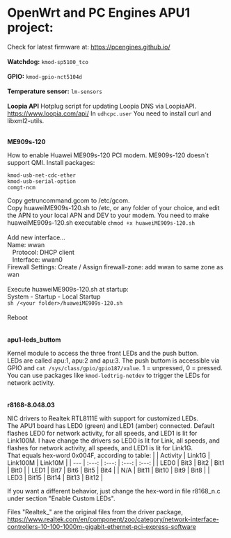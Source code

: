 # OpenWrt and PC Engines APU1 project:

Check for latest firmware at: https://pcengines.github.io/
\
\
**Watchdog:**
`kmod-sp5100_tco`
\
\
**GPIO:**
`kmod-gpio-nct5104d`
\
\
**Temperature sensor:**
`lm-sensors`
\
\
**Loopia API**
Hotplug script for updating Loopia DNS via LoopiaAPI. https://www.loopia.com/api/
In `udhcpc.user` 
You need to install curl and libxml2-utils.

\
**ME909s-120**

How to enable Huawei ME909s-120 PCI modem. ME909s-120 doesn´t support QMI. Install packages:
```
kmod-usb-net-cdc-ether
kmod-usb-serial-option
comgt-ncm
```
Copy getruncommand.gcom to /etc/gcom.\
Copy huaweiME909s-120.sh to /etc, or any folder of your choice, and edit the APN to your local APN and DEV to your modem. You need to make huaweiME909s-120.sh executable `chmod +x huaweiME909s-120.sh`\
\
Add new interface...\
Name: wwan\
&nbsp;&nbsp;&nbsp;Protocol: DHCP client\
&nbsp;&nbsp;&nbsp;Interface: wwan0\
Firewall Settings: Create / Assign firewall-zone: add wwan to same zone as wan\
\
Execute huaweiME909s-120.sh at startup:\
System - Startup - Local Startup\
`sh /<your folder>/huaweiME909s-120.sh`\
\
Reboot\
\
\
**apu1-leds_buttom**

Kernel module to access the three front LEDs and the push button.\
LEDs are called apu:1, apu:2 and apu:3. The push buttom is accessible via GPIO and `cat /sys/class/gpio/gpio187/value`. 1 = unpressed, 0 = pressed.\
You can use packages like `kmod-ledtrig-netdev` to trigger the LEDs for network activity.\
\
\
**r8168-8.048.03**

NIC drivers to Realtek RTL8111E with support for customized LEDs.\
The APU1 board has LED0 (green) and LED1 (amber) connected. Default flashes LED0 for network activity, for all speeds, and LED1 is lit for Link100M.
I have change the drivers so LED0 is lit for Link, all speeds, and flashes for network activity, all speeds, and LED1 is lit for Link1G.\
That equals hex-word 0x004F, according to table:
|      | Activity | Link1G | Link100M | Link10M |
| --- | :---: | :---: | :---: | :---: | 
| LED0 | Bit3 | Bit2 | Bit1 | Bit0 |
| LED1 | Bit7 | Bit6 | Bit5 | Bit4 |
| N/A | Bit11 | Bit10 | Bit9 | Bit8 |
| LED3 | Bit15 | Bit14 | Bit13 | Bit12 |

If you want a different behavior, just change the hex-word in file r8168_n.c under section "Enable Custom LEDs".

Files "Realtek_" are the original files from the driver package, https://www.realtek.com/en/component/zoo/category/network-interface-controllers-10-100-1000m-gigabit-ethernet-pci-express-software
